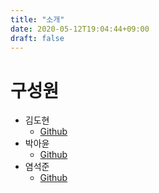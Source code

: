 ```yaml
---
title: "소개"
date: 2020-05-12T19:04:44+09:00
draft: false
---
```


구성원
====  
* 김도현
  * [Github](https://github.com/dohvis)
* 박아윤
  * [Github](https://github.com/Parkayun)
* 염석준
  * [Github](https://github.com/SeokJunYeom)